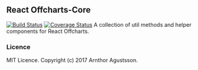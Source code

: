 ## React Offcharts-Core
[![Build Status](https://travis-ci.org/arnthor3/react-offcharts-core.svg?branch=master)](https://travis-ci.org/arnthor3/react-offcharts-core) [![Coverage Status](https://coveralls.io/repos/github/arnthor3/react-offcharts-core/badge.svg?branch=master)](https://coveralls.io/github/arnthor3/react-offcharts-core?branch=master)
A collection of util methods and helper components for React Offcharts.


### Licence
MIT Licence. Copyright (c) 2017 Arnthor Agustsson.